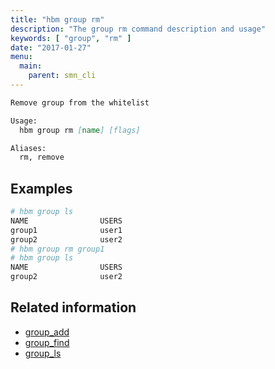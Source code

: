 ```yaml
---
title: "hbm group rm"
description: "The group rm command description and usage"
keywords: [ "group", "rm" ]
date: "2017-01-27"
menu:
  main:
    parent: smn_cli
---
```


```markdown
Remove group from the whitelist

Usage:
  hbm group rm [name] [flags]

Aliases:
  rm, remove
```

## Examples

```bash
# hbm group ls
NAME                USERS
group1              user1
group2              user2
# hbm group rm group1
# hbm group ls
NAME                USERS
group2              user2
```

## Related information

* [group_add](group_add.md)
* [group_find](group_find.md)
* [group_ls](group_ls.md)
